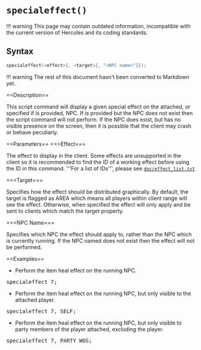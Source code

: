 # `specialeffect()`

!!! warning
	This page may contain outdated information, incompatible with the current version of Hercules and its coding standards.

## Syntax

```c
specialeffect(<effect>{, <target>{, "<NPC name>"}});
```

!!! warning
	The rest of this document hasn't been converted to Markdown yet.

==Description==

This script command will display a given special effect on the attached, or specified if <NPC name> is provided, NPC. If <NPC name> is provided but the NPC does not exist then the script command will not perform. If the NPC does exist, but has no visible presence on the screen, then it is possible that the client may crash or behave peculiarly.

==Parameters==
===Effect===

The effect to display in the client. Some effects are unsupported in the client so it is recommended to find the ID of a working effect before using the ID in this command.
'''For a list of IDs''', please see [`doc/effect_list.txt`](https://github.com/HerculesWS/Hercules/blob/stable/doc/effect_list.txt)

===Target===

Specifies how the effect should be distributed graphically. By default, the target is flagged as AREA which means all players within client range will see the effect. Otherwise, when specified the effect will only apply and be sent to clients which match the target property.

===NPC Name===

Specifies which NPC the effect should apply to, rather than the NPC which is currently running. If the NPC named does not exist then the effect will not be performed.

==Examples==
* Perform the item heal effect on the running NPC.
<pre>specialeffect 7;</pre>
* Perform the item heal effect on the running NPC, but only visible to the attached player.
<pre>specialeffect 7, SELF;</pre>
* Perform the item heal effect on the running NPC, but only visible to party members of the player attached, excluding the player.
<pre>specialeffect 7, PARTY_WOS;</pre>
